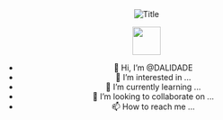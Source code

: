 <div align="center">
  <img src="https://readme-typing-svg.herokuapp.com?font=TimesNewRoman&color=%2831C2FF&size=40&center=true&vCenter=true&height=60&width=600&lines=Hi👋+I'm+DALIDADE;I'm+Backend+and+API+developer!" alt="Title"></img>
  
  
  
  
<a href="https://www.instagram.com/kullanici_adi/"><img src="https://upload.wikimedia.org/wikipedia/commons/e/e7/Instagram_logo_2016.svg" width="50" height="50"></a>

- 👋 Hi, I’m @DALIDADE
- 👀 I’m interested in ...
- 🌱 I’m currently learning ...
- 💞️ I’m looking to collaborate on ...
- 📫 How to reach me ...

<!---
DALIDADE/DALIDADE is a ✨ special ✨ repository because its `README.md` (this file) appears on your GitHub profile.
You can click the Preview link to take a look at your changes.
--->
